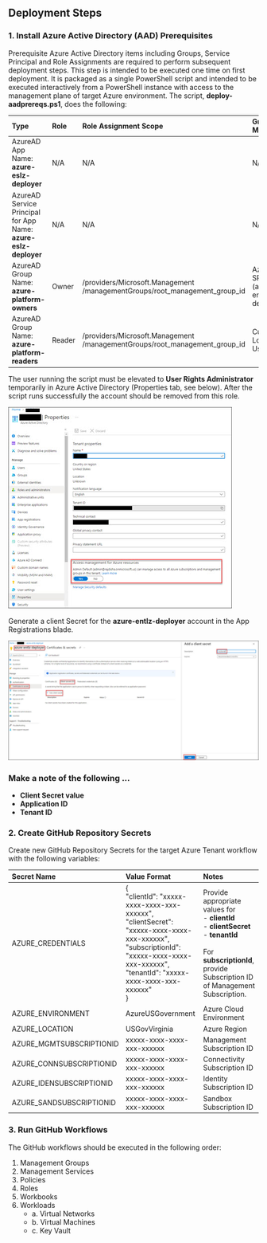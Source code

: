 ## Deployment Steps
### 1. Install Azure Active Directory (AAD) Prerequisites
Prerequisite Azure Active Directory items including Groups, Service Principal and Role Assignments are required to perform subsequent deployment steps.  This step is intended to be executed one time on first deployment.  It is packaged as a single PowerShell script and intended to be executed interactively from a PowerShell instance with access to the management plane of target Azure environment.  The script, **deploy-aadprereqs.ps1**, does the following:

|  Type                                    |  Role  | Role Assignment Scope                                                     | Group Members|
|:-----------------------------------------|:-------|:--------------------------------------------------------------------------|:-------------|
| AzureAD App<br>Name: **azure-eslz-deployer**| N/A    | N/A                                                                       | N/A          |
| AzureAD Service Principal for App<br>Name: **azure-eslz-deployer**| N/A   | N/A                                                  | N/A          |
| AzureAD Group<br>Name:  **azure-platform-owners** | Owner | /providers/Microsoft.Management<br>/managementGroups/root_management_group_id | AzureAD SPN (azure-entlz-deployer)|
| AzureAD Group<br>Name: **azure-platform-readers** | Reader| /providers/Microsoft.Management<br>/managementGroups/root_management_group_id | Currently LoggedIn User |



The user running the script must be elevated to **User Rights Administrator** temporarily in Azure Active Directory (Properties tab, see below).  After the script runs successfully the account should be removed from this role.

![](User-Rights-Administrator.jpg)

Generate a client Secret for the **azure-entlz-deployer** account in the App Registrations blade.  

![](Client-Secret.jpg)

### Make a note of the following ... 
- **Client Secret value**
- **Application ID**
- **Tenant ID**

### 2. Create GitHub Repository Secrets
Create new GitHub Repository Secrets for the target Azure Tenant workflow with the following variables:

|  Secret Name              |  Value Format                                                 | Notes                                         |
|:--------------------------|:--------------------------------------------------------------| :---------------------------------------------|
| AZURE_CREDENTIALS         | { <br>   "clientId": "xxxxx-xxxx-xxxx-xxx-xxxxxx", <br>  "clientSecret": "xxxxx-xxxx-xxxx-xxx-xxxxxx", <br>       "subscriptionId": "xxxxx-xxxx-xxxx-xxx-xxxxxx", <br>     "tenantId": "xxxxx-xxxx-xxxx-xxx-xxxxxx" <br>         } | Provide appropriate values for <br> - **clientId**<br> - **clientSecret**<br> - **tenantId**<br><br> For **subscriptionId**, provide Subscription ID <br>of Management Subscription.|
| AZURE_ENVIRONMENT         | AzureUSGovernment                                             | Azure Cloud Environment      |
| AZURE_LOCATION            | USGovVirginia                                                 | Azure Region                 |
| AZURE_MGMTSUBSCRIPTIONID  | xxxxx-xxxx-xxxx-xxx-xxxxxx                                    | Management Subscription ID   |
| AZURE_CONNSUBSCRIPTIONID  | xxxxx-xxxx-xxxx-xxx-xxxxxx                                    | Connectivity Subscription ID |
| AZURE_IDENSUBSCRIPTIONID  | xxxxx-xxxx-xxxx-xxx-xxxxxx                                    | Identity Subscription ID     |
| AZURE_SANDSUBSCRIPTIONID  | xxxxx-xxxx-xxxx-xxx-xxxxxx                                    | Sandbox Subscription ID      |

### 3. Run GitHub Workflows
The GitHub workflows should be executed in the following order:
1. Management Groups
2. Management Services
3. Policies
4. Roles
5. Workbooks
6. Workloads
    - a. Virtual Networks
    - b. Virtual Machines
    - c. Key Vault
